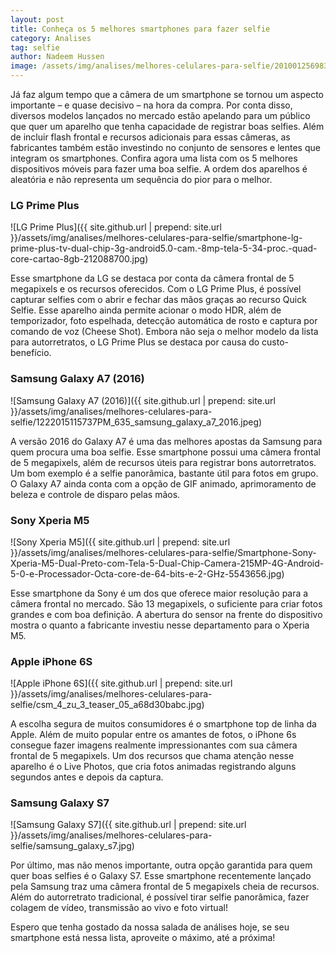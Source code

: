 ```yaml
---
layout: post
title: Conheça os 5 melhores smartphones para fazer selfie
category: Analises
tag: selfie
author: Nadeem Hussen
image: /assets/img/analises/melhores-celulares-para-selfie/20100125698387-t1200x480.jpg
---
```


Já faz algum tempo que a câmera de um smartphone se tornou um aspecto importante – e quase decisivo – na hora da compra.
Por conta disso, diversos modelos lançados no mercado estão apelando para um público que quer um aparelho que tenha capacidade de registrar boas selfies. 
Além de incluir flash frontal e recursos adicionais para essas câmeras, as fabricantes também estão investindo no conjunto de sensores e lentes que integram os smartphones. 
Confira agora uma lista com os 5 melhores dispositivos móveis para fazer uma boa selfie. 
A ordem dos aparelhos é aleatória e não representa um sequência do pior para o melhor.

### LG Prime Plus

![LG Prime Plus]({{ site.github.url | prepend: site.url }}/assets/img/analises/melhores-celulares-para-selfie/smartphone-lg-prime-plus-tv-dual-chip-3g-android5.0-cam.-8mp-tela-5-34-proc.-quad-core-cartao-8gb-212088700.jpg)

Esse smartphone da LG se destaca por conta da câmera frontal de 5 megapixels e os recursos oferecidos. 
Com o LG Prime Plus, é possível capturar selfies com o abrir e fechar das mãos graças ao recurso Quick Selfie. 
Esse aparelho ainda permite acionar o modo HDR, além de temporizador, foto espelhada, detecção automática de rosto e captura por comando de voz (Cheese Shot). 
Embora não seja o melhor modelo da lista para autorretratos, o LG Prime Plus se destaca por causa do custo-benefício.

### Samsung Galaxy A7 (2016)

![Samsung Galaxy A7 (2016)]({{ site.github.url | prepend: site.url }}/assets/img/analises/melhores-celulares-para-selfie/1222015115737PM_635_samsung_galaxy_a7_2016.jpeg)

A versão 2016 do Galaxy A7 é uma das melhores apostas da Samsung para quem procura uma boa selfie. 
Esse smartphone possui uma câmera frontal de 5 megapixels, além de recursos úteis para registrar bons autorretratos. 
Um bom exemplo é a selfie panorâmica, bastante útil para fotos em grupo. 
O Galaxy A7 ainda conta com a opção de GIF animado, aprimoramento de beleza e controle de disparo pelas mãos.

### Sony Xperia M5

![Sony Xperia M5]({{ site.github.url | prepend: site.url }}/assets/img/analises/melhores-celulares-para-selfie/Smartphone-Sony-Xperia-M5-Dual-Preto-com-Tela-5-Dual-Chip-Camera-215MP-4G-Android-5-0-e-Processador-Octa-core-de-64-bits-e-2-GHz-5543656.jpg)

Esse smartphone da Sony é um dos que oferece maior resolução para a câmera frontal no mercado. 
São 13 megapixels, o suficiente para criar fotos grandes e com boa definição. 
A abertura do sensor na frente do dispositivo mostra o quanto a fabricante investiu nesse departamento para o Xperia M5.

### Apple iPhone 6S

![Apple iPhone 6S]({{ site.github.url | prepend: site.url }}/assets/img/analises/melhores-celulares-para-selfie/csm_4_zu_3_teaser_05_a68d30babc.jpg)

A escolha segura de muitos consumidores é o smartphone top de linha da Apple. 
Além de muito popular entre os amantes de fotos, o iPhone 6s consegue fazer imagens realmente impressionantes com sua câmera frontal de 5 megapixels. Um dos recursos que chama atenção nesse aparelho é o Live Photos, que cria fotos animadas registrando alguns segundos antes e depois da captura.

### Samsung Galaxy S7

![Samsung Galaxy S7]({{ site.github.url | prepend: site.url }}/assets/img/analises/melhores-celulares-para-selfie/samsung_galaxy_s7.jpg)

Por último, mas não menos importante, outra opção garantida para quem quer boas selfies é o Galaxy S7. 
Esse smartphone recentemente lançado pela Samsung traz uma câmera frontal de 5 megapixels cheia de recursos. 
Além do autorretrato tradicional, é possível tirar selfie panorâmica, fazer colagem de vídeo, transmissão ao vivo e foto virtual!

Espero que tenha gostado da nossa salada de análises hoje, se seu smartphone está nessa lista, aproveite o máximo, até a próxima!